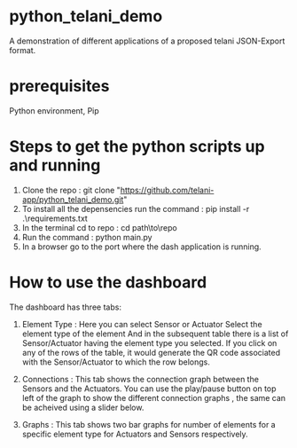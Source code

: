 # python_telani_demo
A demonstration of different applications of a proposed telani JSON-Export format.

# prerequisites
Python environment, 
Pip

# Steps to get the python scripts up and running
1) Clone the repo :  git clone "https://github.com/telani-app/python_telani_demo.git"
2) To install all the depensencies run the command : pip install -r .\requirements.txt
3) In the terminal cd to repo : cd path\to\repo
4) Run the command : python main.py
5) In a browser go to the port where the dash application is running.

# How to use the dashboard
The dashboard has three tabs:
  1) Element Type : 
      Here you can select Sensor or Actuator
      Select the element type of the element
      And in the subsequent table there is a list of Sensor/Actuator having the element type you selected.
      If you click on any of the rows of the table, it would generate the QR code associated with the Sensor/Actuator to which the row belongs.
   
   2) Connections : 
      This tab shows the connection graph between the Sensors and the Actuators.
      You can use the play/pause button on top left of the graph to show the different connection graphs , the same can be acheived using a slider below.
   
   3) Graphs : 
      This tab shows two bar graphs for number of elements for a specific element type for Actuators and Sensors respectively.

